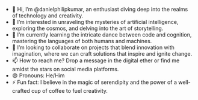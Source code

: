 - 👋 Hi, I’m @danielphilipkumar, an enthusiast diving deep into the realms of technology and creativity.
- 👀 I’m interested in unraveling the mysteries of artificial intelligence, exploring the cosmos, and delving into the art of storytelling.
- 🌱 I’m currently learning the intricate dance between code and cognition, mastering the languages of both humans and machines.
- 💞️ I’m looking to collaborate on projects that blend innovation with imagination, where we can craft solutions that inspire and ignite change.
- 📫 How to reach me? Drop a message in the digital ether or find me amidst the stars on social media platforms.
- 😄 Pronouns: He/Him
- ⚡ Fun fact: I believe in the magic of serendipity and the power of a well-crafted cup of coffee to fuel creativity.

<!---
danielphilipkumar/danielphilipkumar is a ✨ special ✨ repository because its `README.md` (this file) appears on your GitHub profile.
You can click the Preview link to take a look at your changes.
--->
